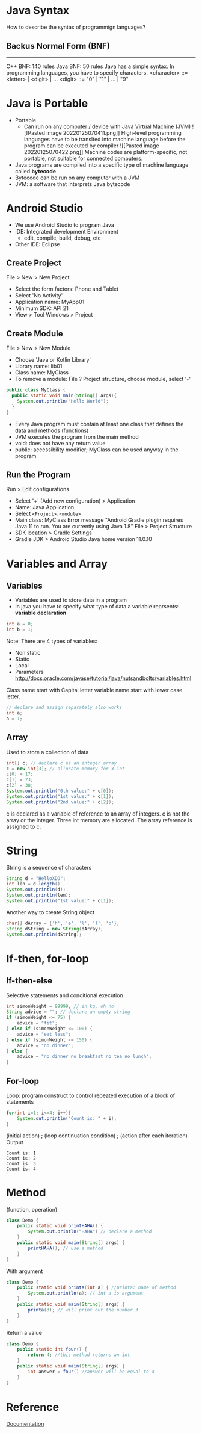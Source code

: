 # Java Syntax
How to describe the syntax of programmign languages?
## Backus Normal Form (BNF)
---
C++ BNF: 140 rules
Java BNF: 50 rules
Java has a simple syntax.
In programming languages, you have to specify characters.
\<character\> ::= \<letter\> | \<digit\> | ...
\<digit\> ::= "0" | "1" | ... | "9"

# Java is Portable
- Portable
	- Can run on any computer / device with Java Virtual Machine (JVM)
![[Pasted image 20220125070411.png]]
High-level programming languages have to be translted into machine language before the program can be executed by compiler
![[Pasted image 20220125070422.png]]
Machine codes are platform-specific, not portable, not suitable for connected computers.
- Java programs are compiled into a specific type of machine language called **bytecode**
- Bytecode can be run on any computer with a JVM
- JVM: a software that interprets Java bytecode

# Android Studio
- We use Android Studio to program Java
- IDE: Integrated development Environment
	- edit, compile, build, debug, etc
- Other IDE: Eclipse
## Create Project
File > New > New Project
- Select the form factors: Phone and Tablet
- Select 'No Activity'
- Application name: MyApp01
- Minimum SDK: API 21
- View > Tool Windows > Project
## Create Module
File > New > New Module
- Choose 'Java or Kotlin Library'
- Library name: lib01
- Class name: MyClass
- To remove a module: File ? Project structure, choose module, select '-'
```java
public class MyClass {
  public static void main(String[] args){
    System.out.println("Hello World");
  }
}
```
- Every Java program must contain at least one class that defines the data and methods (functions) 
- JVM executes the program from the main method
- void: does not have any return value
- public: accessibility modifier; MyClass can be used anyway in the program
## Run the Program
Run > Edit configurations
- Select '+' (Add new configuration) > Application
- Name: Java Application
- Select `<Project>.<module>`
- Main class: MyClass
Error message "Android Gradle plugin requires Java 11 to run. You are currently using Java 1.8"
File > Project Structure
- SDK location > Gradle Settings
- Gradle JDK > Android Studio Java home version 11.0.10
# Variables and Array
## Variables
- Variables are used to store data in a program
- In java you have to specify what type of data a variable reprsents: **variable declaration**
```java
int a = 0;
int b = 1;
```
Note: There are 4 types of variables:
- Non static
- Static 
- Local
- Parameters
http://docs.oracle.com/javase/tutorial/java/nutsandbolts/variables.html

Class name start with Capital letter
variable name start with lower case letter.
```java
// declare and assign separately also works
int a;
a = 1;
```
## Array
Used to store a collection of data
```java
int[] c; // declare c as an integer array
c = new int[3]; // allocate memory for 3 int
c[0] = 17;
c[1] = 23;
c[2] = 38;
System.out.println("0th value:" + c[0]);
System.out.println("1st value:" + c[1]);
System.out.println("2nd value:" + c[2]);
```
c is declared as a variable of reference to an array of integers.
c is not the array or the integer.
Three int memory are allocated. The array reference is assigned to c.

# String
String is a sequence of characters
```java
String d = "HelloXDD";
int len = d.length()
System.out.println(d);
System.out.println(len);
System.out.println("1st value:" + c[1]);
```
Another way to create String object
```java
char[] dArray = {'h', 'e', 'l', 'l', 'o'};
String dString = new String(dArray);
System.out.println(dString);
```
# If-then, for-loop
## If-then-else
Selective statements and conditional execution
```java
int simonWeight = 99999; // in kg, oh no
String advice = ""; // declare an empty string
if (simonWeight <= 75) {
	advice = "fit";
} else if (simonWeight <= 100) {
	advice = "eat less";
} else if (simonWeight <= 150) {
	advice = "no dinner";
} else {
	advice = "no dinner no breakfast no tea no lunch";
}
```
## For-loop
Loop: program construct to control repeated execution of a block of statements
```java
for(int i=1; i<=4; i++){
	System.out.println("Count is: " + i);
}
```
(initial action) ; (loop continuation condition) ; (action after each iteration)
Output
```
Count is: 1
Count is: 2
Count is: 3
Count is: 4
```
# Method
 (function, operation)
```java
class Demo {
	public static void printHAHA() {
		System.out.println("HAHA") // declare a method
	}
	public static void main(String[] args) {
		printHAHA(); // use a method
	}
}
```
With argument
```java
class Demo {
	public static void printa(int a) { //printa: name of method
		System.out.println(a); // int a is argument
	}
	public static void main(String[] args) {
		printa(3); // will print out the number 3
	}
}
```
Return a value
```java
class Demo {
	public static int four() {
		return 4; //this method returns an int
	}
	public static void main(String[] args) {
		int answer = four() //answer will be equal to 4
	}
}
```
# Reference
[Documentation](http://docs.oracle.com/javase/tutorial/java/nutsandbolts/index.html)